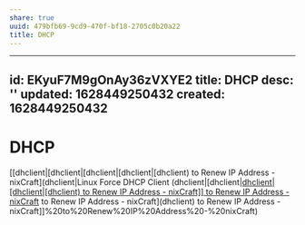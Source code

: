 ```yaml
---
share: true
uuid: 479bfb69-9cd9-470f-bf18-2705c0b20a22
title: DHCP
---
```

---
id: EKyuF7M9gOnAy36zVXYE2
title: DHCP
desc: ''
updated: 1628449250432
created: 1628449250432
---
# DHCP
[[dhclient|[dhclient|[dhclient|[dhclient|[dhclient) to Renew IP Address - nixCraft](dhclient|Linux Force DHCP Client (dhclient|[dhclient|[dhclient|[dhclient|[dhclient) to Renew IP Address - nixCraft]] to Renew IP Address - nixCraft](dhclient) to Renew IP Address - nixCraft](dhclient) to Renew IP Address - nixCraft]]%20to%20Renew%20IP%20Address%20-%20nixCraft)
